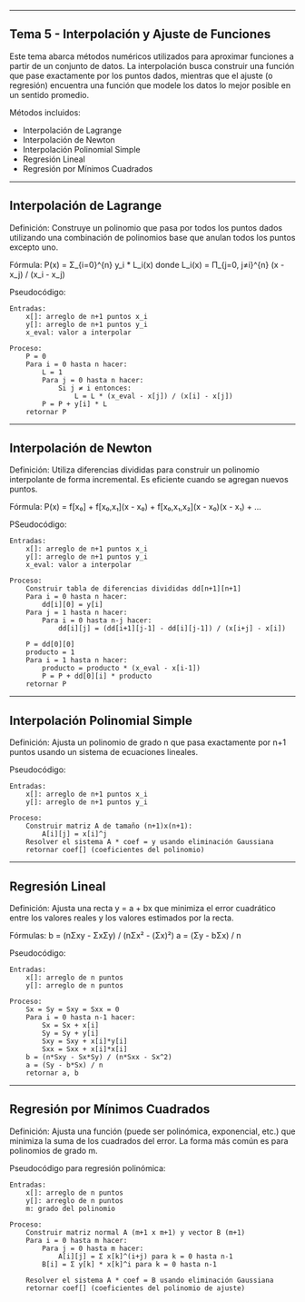 --------------------------------------------------
Tema 5 - Interpolación y Ajuste de Funciones
--------------------------------------------------

Este tema abarca métodos numéricos utilizados para aproximar funciones a partir de un conjunto de datos. La interpolación busca construir una función que pase exactamente por los puntos dados, mientras que el ajuste (o regresión) encuentra una función que modele los datos lo mejor posible en un sentido promedio.

Métodos incluidos:
- Interpolación de Lagrange
- Interpolación de Newton
- Interpolación Polinomial Simple
- Regresión Lineal
- Regresión por Mínimos Cuadrados

--------------------------------------------------
Interpolación de Lagrange
--------------------------------------------------
Definición:
Construye un polinomio que pasa por todos los puntos dados utilizando una combinación de polinomios base que anulan todos los puntos excepto uno.

Fórmula:
    P(x) = Σ_{i=0}^{n} y_i * L_i(x)
    donde L_i(x) = Π_{j=0, j≠i}^{n} (x - x_j) / (x_i - x_j)

Pseudocódigo:

```
Entradas:
    x[]: arreglo de n+1 puntos x_i
    y[]: arreglo de n+1 puntos y_i
    x_eval: valor a interpolar

Proceso:
    P = 0
    Para i = 0 hasta n hacer:
        L = 1
        Para j = 0 hasta n hacer:
            Si j ≠ i entonces:
                L = L * (x_eval - x[j]) / (x[i] - x[j])
        P = P + y[i] * L
    retornar P
```
--------------------------------------------------
Interpolación de Newton
--------------------------------------------------
Definición:
Utiliza diferencias divididas para construir un polinomio interpolante de forma incremental. Es eficiente cuando se agregan nuevos puntos.

Fórmula:
P(x) = f[x₀] + f[x₀,x₁](x - x₀) + f[x₀,x₁,x₂](x - x₀)(x - x₁) + ...

PSeudocódigo:

```
Entradas:
    x[]: arreglo de n+1 puntos x_i
    y[]: arreglo de n+1 puntos y_i
    x_eval: valor a interpolar

Proceso:
    Construir tabla de diferencias divididas dd[n+1][n+1]
    Para i = 0 hasta n hacer:
        dd[i][0] = y[i]
    Para j = 1 hasta n hacer:
        Para i = 0 hasta n-j hacer:
            dd[i][j] = (dd[i+1][j-1] - dd[i][j-1]) / (x[i+j] - x[i])

    P = dd[0][0]
    producto = 1
    Para i = 1 hasta n hacer:
        producto = producto * (x_eval - x[i-1])
        P = P + dd[0][i] * producto
    retornar P
```
--------------------------------------------------
Interpolación Polinomial Simple
--------------------------------------------------
Definición:
Ajusta un polinomio de grado n que pasa exactamente por n+1 puntos usando un sistema de ecuaciones lineales.

Pseudocódigo:

```
Entradas:
    x[]: arreglo de n+1 puntos x_i
    y[]: arreglo de n+1 puntos y_i

Proceso:
    Construir matriz A de tamaño (n+1)x(n+1):
        A[i][j] = x[i]^j
    Resolver el sistema A * coef = y usando eliminación Gaussiana
    retornar coef[] (coeficientes del polinomio)
```
--------------------------------------------------
Regresión Lineal
--------------------------------------------------
Definición:
Ajusta una recta y = a + bx que minimiza el error cuadrático entre los valores reales y los valores estimados por la recta.

Fórmulas:
b = (nΣxy - ΣxΣy) / (nΣx² - (Σx)²)
a = (Σy - bΣx) / n

Pseudocódigo:

```
Entradas:
    x[]: arreglo de n puntos
    y[]: arreglo de n puntos

Proceso:
    Sx = Sy = Sxy = Sxx = 0
    Para i = 0 hasta n-1 hacer:
        Sx = Sx + x[i]
        Sy = Sy + y[i]
        Sxy = Sxy + x[i]*y[i]
        Sxx = Sxx + x[i]*x[i]
    b = (n*Sxy - Sx*Sy) / (n*Sxx - Sx^2)
    a = (Sy - b*Sx) / n
    retornar a, b
```
--------------------------------------------------
Regresión por Mínimos Cuadrados
--------------------------------------------------
Definición:
Ajusta una función (puede ser polinómica, exponencial, etc.) que minimiza la suma de los cuadrados del error. La forma más común es para polinomios de grado m.

Pseudocódigo para regresión polinómica:

```
Entradas:
    x[]: arreglo de n puntos
    y[]: arreglo de n puntos
    m: grado del polinomio

Proceso:
    Construir matriz normal A (m+1 x m+1) y vector B (m+1)
    Para i = 0 hasta m hacer:
        Para j = 0 hasta m hacer:
            A[i][j] = Σ x[k]^(i+j) para k = 0 hasta n-1
        B[i] = Σ y[k] * x[k]^i para k = 0 hasta n-1

    Resolver el sistema A * coef = B usando eliminación Gaussiana
    retornar coef[] (coeficientes del polinomio de ajuste)
```
